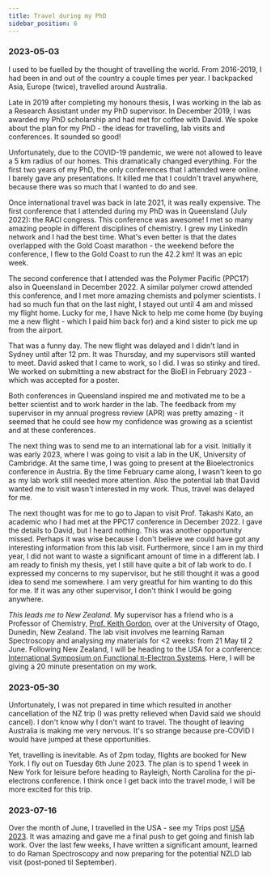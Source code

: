 ```yaml
---
title: Travel during my PhD
sidebar_position: 6
---
```

### 2023-05-03
I used to be fuelled by the thought of travelling the world. From 2016-2019, I had been in and out of the country a couple times per year. I backpacked Asia, Europe (twice), travelled around Australia. 

Late in 2019 after completing my honours thesis, I was working in the lab as a Research Assistant under my PhD supervisor. In December 2019, I was awarded my PhD scholarship and had met for coffee with David. We spoke about the plan for my PhD  - the ideas for travelling, lab visits and conferences. It sounded so good! 

Unfortunately, due to the COVID-19 pandemic, we were not allowed to leave a 5 km radius of our homes. This dramatically changed everything. For the first two years of my PhD, the only conferences that I attended were online. I barely gave any presentations. It killed me that I couldn't travel anywhere, because there was so much that I wanted to do and see. 

Once international travel was back in late 2021, it was really expensive. The first conference that I attended during my PhD was in Queensland (July 2022): the RACI congress. This conference was awesome! I met so many amazing people in different disciplines of chemistry. I grew my LinkedIn network and I had the best time. What's even better is that the dates overlapped with the Gold Coast marathon - the weekend before the conference, I flew to the Gold Coast to run the 42.2 km! It was an epic week. 

The second conference that I attended was the Polymer Pacific (PPC17) also in Queensland in December 2022. A similar polymer crowd attended this conference, and I met more amazing chemists and polymer scientists. I had so much fun that on the last night, I stayed out until 4 am and missed my flight home. Lucky for me, I have Nick to help me come home (by buying me a new flight - which I paid him back for) and a kind sister to pick me up from the airport. 

That was a funny day. The new flight was delayed and I didn't land in Sydney until after 12 pm. It was Thursday, and my supervisors still wanted to meet. David asked that I came to work, so I did. I was so stinky and tired. We worked on submitting a new abstract for the BioEl in February 2023 - which was accepted for a poster. 

Both conferences in Queensland inspired me and motivated me to be a better scientist and to work harder in the lab. The feedback from my supervisor in my annual progress review (APR) was pretty amazing - it seemed that he could see how my confidence was growing as a scientist and at these conferences. 

The next thing was to send me to an international lab for a visit. Initially it was early 2023, where I was going to visit a lab in the UK, University of Cambridge. At the same time, I was going to present at the Bioelectronics conference in Austria. By the time February came along, I wasn't keen to go as my lab work still needed more attention. Also the potential lab that David wanted me to visit wasn't interested in my work. Thus, travel was delayed for me. 

The next thought was for me to go to Japan to visit Prof. Takashi Kato, an academic who I had met at the PPC17 conference in December 2022. I gave the details to David, but I heard nothing. This was another opportunity missed. Perhaps it was wise because I don't believe we could have got any interesting information from this lab visit. Furthermore, since I am in my third year, I did not want to waste a significant amount of time in a different lab. I am ready to finish my thesis, yet I still have quite a bit of lab work to do. I expressed my concerns to my supervisor, but he still thought it was a good idea to send me somewhere. I am very greatful for him wanting to do this for me. If it was any other supervisor, I don't think I would be going anywhere. 

*This leads me to New Zealand.* My supervisor has a friend who is a Professor of Chemistry, [Prof. Keith Gordon](https://www.otago.ac.nz/chemistry/people/otago668566.html), over at the University of Otago, Dunedin, New Zealand. The lab visit involves me learning Raman Spectroscopy and analysing my materials for <2 weeks: from 21 May til 2 June. Following New Zealand, I will be heading to the USA for a conference: [International Symposium on Functional π-Electron Systems](https://conferences.coned.ncsu.edu/fpi15/fpi-15/). Here, I will be giving a 20 minute presentation on my work. 

### 2023-05-30
Unfortunately, I was not prepared in time which resulted in another cancellation of the NZ trip (I was pretty relieved when David said we should cancel). I don't know why I don't want to travel. The thought of leaving Australia is making me very nervous. It's so strange because pre-COVID I would have jumped at these opportunities. 

Yet, travelling is inevitable. As of 2pm today, flights are booked for New York. I fly out on Tuesday 6th June 2023. The plan is to spend 1 week in New York for leisure before heading to Rayleigh, North Carolina for the pi-electrons conference. I think once I get back into the travel mode, I will be more excited for this trip. 


### 2023-07-16
Over the month of June, I travelled in the USA - see my Trips post [USA 2023](/docs/life/trips/usa.md). It was amazing and gave me a final push to get going and finish lab work. Over the last few weeks, I have written a significant amount, learned to do Raman Spectroscopy and now preparing for the potential NZLD lab visit (post-poned til September). 